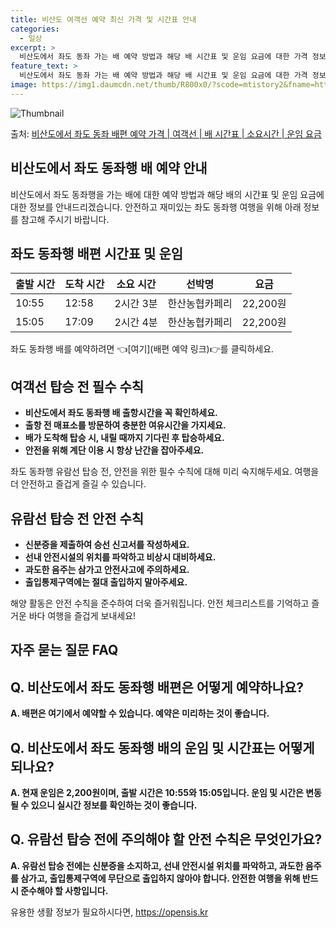 ```yaml
---
title: 비산도 여객선 예약 최신 가격 및 시간표 안내
categories:
  - 일상
excerpt: >
  비산도에서 좌도 동좌 가는 배 예약 방법과 해당 배 시간표 및 운임 요금에 대한 가격 정보를 안내 드리겠습니다. 안전하고 재밋는 좌도 동좌행 여행을 위해 아래 정보 참고하시기 바랍니다. 좌도 동좌행 배편 예약하기 👈 클릭비산도에서 좌도 동좌행 배 시간표출발 시간도착 시간소요 시간선박명요금10:5512:582시간 3분한산농협카페리22,200원15:0517:092시간 4분한산농협카페리22,200원좌도 동좌행 배편 예약하기 👈 클릭비산도에서 좌도 동좌행 여객선 탑승 시 이용수칙 여객선 탑승 전 핵심 수칙! 1) 비산도에서 좌도 동좌행 배 출항시간을 꼭 확인하세요. 2) 출항 전 매표소를 방문하여 충분한 여유시간을 가지세요. 3) 배가 도착해 탑승 시, 내릴 때까지 기다린 후 탑승하세요. 4) 안전을 위해 계단..
feature_text: >
  비산도에서 좌도 동좌 가는 배 예약 방법과 해당 배 시간표 및 운임 요금에 대한 가격 정보를 안내 드리겠습니다. 안전하고 재밋는 좌도 동좌행 여행을 위해 아래 정보 참고하시기 바랍니다. 좌도 동좌행 배편 예약하기 👈 클릭비산도에서 좌도 동좌행 배 시간표출발 시간도착 시간소요 시간선박명요금10:5512:582시간 3분한산농협카페리22,200원15:0517:092시간 4분한산농협카페리22,200원좌도 동좌행 배편 예약하기 👈 클릭비산도에서 좌도 동좌행 여객선 탑승 시 이용수칙 여객선 탑승 전 핵심 수칙! 1) 비산도에서 좌도 동좌행 배 출항시간을 꼭 확인하세요. 2) 출항 전 매표소를 방문하여 충분한 여유시간을 가지세요. 3) 배가 도착해 탑승 시, 내릴 때까지 기다린 후 탑승하세요. 4) 안전을 위해 계단..
image: https://img1.daumcdn.net/thumb/R800x0/?scode=mtistory2&fname=https%3A%2F%2Fblog.kakaocdn.net%2Fdn%2FYc57B%2FbtsHBBFb1hP%2F0CAvRYFnHOUvpsU6UJ6vh0%2Fimg.webp
---
```


![Thumbnail](https://img1.daumcdn.net/thumb/R800x0/?scode=mtistory2&fname=https%3A%2F%2Fblog.kakaocdn.net%2Fdn%2FYc57B%2FbtsHBBFb1hP%2F0CAvRYFnHOUvpsU6UJ6vh0%2Fimg.webp)

<p>출처: <a href="https://opensis.kr/entry/%EB%B9%84%EC%82%B0%EB%8F%84%EC%97%90%EC%84%9C-%EC%A2%8C%EB%8F%84-%EB%8F%99%EC%A2%8C-%EB%B0%B0%ED%8E%B8-%EC%98%88%EC%95%BD-%EA%B0%80%EA%B2%A9-%EC%97%AC%EA%B0%9D%EC%84%A0-%EB%B0%B0-%EC%8B%9C%EA%B0%84%ED%91%9C-%EC%86%8C%EC%9A%94%EC%8B%9C%EA%B0%84-%EC%9A%B4%EC%9E%84-%EC%9A%94%EA%B8%88" rel="dofollow">비산도에서 좌도 동좌 배편 예약 가격 | 여객선 | 배 시간표 | 소요시간 | 운임 요금</a> </p>

## 비산도에서 좌도 동좌행 배 예약 안내

비산도에서 좌도 동좌행을 가는 배에 대한 예약 방법과 해당 배의 시간표 및 운임 요금에 대한 정보를 안내드리겠습니다. 안전하고 재미있는 좌도
동좌행 여행을 위해 아래 정보를 참고해 주시기 바랍니다.

## 좌도 동좌행 배편 시간표 및 운임

**출발 시간** | **도착 시간** | **소요 시간** | **선박명** | **요금**  
---|---|---|---|---  
10:55 | 12:58 | 2시간 3분 | 한산농협카페리 | 22,200원  
15:05 | 17:09 | 2시간 4분 | 한산농협카페리 | 22,200원  
  
좌도 동좌행 배를 예약하려면 👈[여기](배편 예약 링크)👉를 클릭하세요.

## 여객선 탑승 전 필수 수칙

  * **비산도에서 좌도 동좌행 배 출항시간을 꼭 확인하세요.**
  * **출항 전 매표소를 방문하여 충분한 여유시간을 가지세요.**
  * **배가 도착해 탑승 시, 내릴 때까지 기다린 후 탑승하세요.**
  * **안전을 위해 계단 이용 시 항상 난간을 잡아주세요.**

좌도 동좌행 유람선 탑승 전, 안전을 위한 필수 수칙에 대해 미리 숙지해두세요. 여행을 더 안전하고 즐겁게 즐길 수 있습니다.

## 유람선 탑승 전 안전 수칙

  * **신분증을 제출하여 승선 신고서를 작성하세요.**
  * **선내 안전시설의 위치를 파악하고 비상시 대비하세요.**
  * **과도한 음주는 삼가고 안전사고에 주의하세요.**
  * **출입통제구역에는 절대 출입하지 말아주세요.**

해양 활동은 안전 수칙을 준수하여 더욱 즐거워집니다. 안전 체크리스트를 기억하고 즐거운 바다 여행을 즐겁게 보내세요!

## 자주 묻는 질문 FAQ

## Q. 비산도에서 좌도 동좌행 배편은 어떻게 예약하나요?

**A. 배편은 여기에서 예약할 수 있습니다. 예약은 미리하는 것이 좋습니다.**

## Q. 비산도에서 좌도 동좌행 배의 운임 및 시간표는 어떻게 되나요?

**A. 현재 운임은 2,200원이며, 출발 시간은 10:55와 15:05입니다. 운임 및 시간은 변동될 수 있으니 실시간 정보를 확인하는
것이 좋습니다.**

## Q. 유람선 탑승 전에 주의해야 할 안전 수칙은 무엇인가요?

**A. 유람선 탑승 전에는 신분증을 소지하고, 선내 안전시설 위치를 파악하고, 과도한 음주를 삼가고, 출입통제구역에 무단으로 출입하지
않아야 합니다. 안전한 여행을 위해 반드시 준수해야 할 사항입니다.**

 

유용한 생활 정보가 필요하시다면, <a href="https://opensis.kr" rel="dofollow">https://opensis.kr</a>


